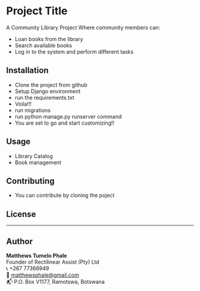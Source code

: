 # Project Title

A Community Library Project Where community members can:
- Loan books from the library
- Search available books
- Log in to the system and perform different tasks

## Installation

- Clone the project from github
- Setup Django environment
- run the requirements.txt
- Voila!!!
- run migrations
- run python manage.py runserver command
- You are set to go and start customizing!!

## Usage

- Library Catalog
- Book management

## Contributing

- You can contribute by cloning the poject

## License


---

## Author

**Matthews Tumelo Phale**  
Founder of Rectilinear Assist (Pty) Ltd  
📞 +267 77366949  
📧 [matthewsphale@gmail.com](mailto:matthewsphale@gmail.com)  
📬 P.O. Box V1177, Ramotswa, Botswana

